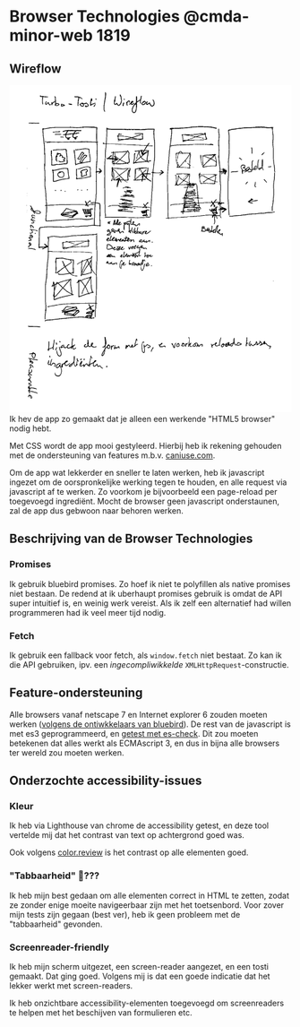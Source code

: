 # Browser Technologies @cmda-minor-web 1819
## Wireflow
![Wireflow van de tostiplicatie](wireflow.png)
Ik hev de app zo gemaakt dat je alleen een werkende "HTML5 browser" nodig hebt.

Met CSS wordt de app mooi gestyleerd. Hierbij heb ik rekening gehouden met de ondersteuning van features m.b.v. [caniuse.com](caniuse.com).

Om de app wat lekkerder en sneller te laten werken, heb ik javascript ingezet om de oorspronkelijke werking tegen te houden, en alle request via javascript af te werken. Zo voorkom je bijvoorbeeld een page-reload per toegevoegd ingrediënt. Mocht de browser geen javascript onderstaunen, zal de app dus gebwoon naar behoren werken.

## Beschrijving van de Browser Technologies
### Promises
Ik gebruik bluebird promises. Zo hoef ik niet te polyfillen als native promises niet bestaan. De redend at ik uberhaupt promises gebruik is omdat de API super intuitief is, en weinig werk vereist. Als ik zelf een alternatief had willen programmeren had ik veel meer tijd nodig.

### Fetch
Ik gebruik een fallback voor fetch, als `window.fetch` niet bestaat. Zo kan ik die API gebruiken, ipv. een _ingecompliwikkelde_ `XMLHttpRequest`-constructie.

## Feature-ondersteuning
Alle browsers vanaf netscape 7 en Internet explorer 6 zouden moeten werken ([volgens de ontiwkkelaars van bluebird](https://stackoverflow.com/a/37445310)). De rest van de javascript is met es3 geprogrammeerd, en [getest met es-check](https://github.com/dollarshaveclub/es-check). Dit zou moeten betekenen dat alles werkt als ECMAscript 3, en dus in bijna alle browsers ter wereld zou moeten werken.

## Onderzochte accessibility-issues
### Kleur
Ik heb via Lighthouse van chrome de accessibility getest, en deze tool vertelde mij dat het contrast van text op achtergrond goed was.

Ook volgens [color.review](https://color.review/) is het contrast op alle elementen goed.

### "Tabbaarheid" 🤔???
Ik heb mijn best gedaan om alle elementen correct in HTML te zetten, zodat ze zonder enige moeite navigeerbaar zijn met het toetsenbord. Voor zover mijn tests zijn gegaan (best ver), heb ik geen probleem met de "tabbaarheid" gevonden.

### Screenreader-friendly
Ik heb mijn scherm uitgezet, een screen-reader aangezet, en een tosti gemaakt. Dat ging goed. Volgens mij is dat een goede indicatie dat het lekker werkt met screen-readers.

Ik heb onzichtbare accessibility-elementen toegevoegd om screenreaders te helpen met het beschijven van formulieren etc.